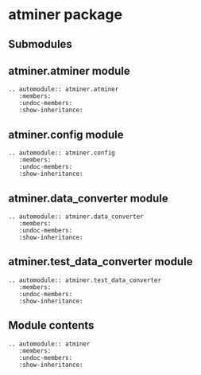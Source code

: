 # atminer package

## Submodules

## atminer.atminer module

```{eval-rst}
.. automodule:: atminer.atminer
   :members:
   :undoc-members:
   :show-inheritance:
```

## atminer.config module

```{eval-rst}
.. automodule:: atminer.config
   :members:
   :undoc-members:
   :show-inheritance:
```

## atminer.data_converter module

```{eval-rst}
.. automodule:: atminer.data_converter
   :members:
   :undoc-members:
   :show-inheritance:
```

## atminer.test_data_converter module

```{eval-rst}
.. automodule:: atminer.test_data_converter
   :members:
   :undoc-members:
   :show-inheritance:
```

## Module contents

```{eval-rst}
.. automodule:: atminer
   :members:
   :undoc-members:
   :show-inheritance:
```
